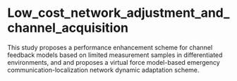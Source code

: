 # Low_cost_network_adjustment_and_channel_acquisition
This study proposes a performance enhancement scheme for channel feedback models based on limited measurement samples in differentiated environments, and and proposes a virtual force model-based emergency communication-localization network dynamic adaptation scheme.

